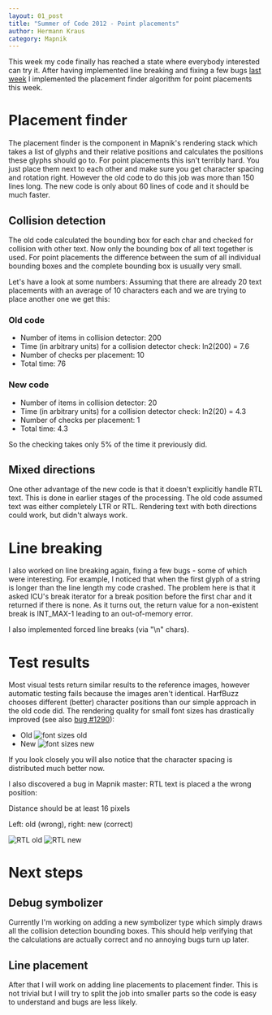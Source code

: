 ```yaml
---
layout: 01_post
title: "Summer of Code 2012 - Point placements"
author: Hermann Kraus
category: Mapnik
---
```


This week my code finally has reached a state where everybody interested can
try it. After having implemented line breaking and fixing a few bugs
[last week](http://mapnik.org/news/gsoc2012-status5) I implemented
the placement finder algorithm for point placements this week.

# Placement finder
The placement finder is the component in Mapnik's rendering stack which takes
a list of glyphs and their relative positions and calculates the positions these
glyphs should go to.
For point placements this isn't terribly hard. You just place them next to each
other and make sure you get character spacing and rotation right. However the
old code to do this job was more than 150 lines long. The new code is only about
60 lines of code and it should be much faster.

## Collision detection
The old code calculated the bounding box for each char and checked for collision
with other text. Now only the bounding box of all text together is used. For point
placements the difference between the sum of all individual bounding boxes
and the complete bounding box is usually very small. 

Let's have a look at some numbers: Assuming that there are already 20 text placements with
an average of 10 characters each and we are trying to place another one
we get this:

### Old code
* Number of items in collision detector: 200
* Time (in arbitrary units) for a collision detector check: ln2(200) = 7.6
* Number of checks per placement: 10
* Total time: 76

### New code
* Number of items in collision detector: 20
* Time (in arbitrary units) for a collision detector check: ln2(20) = 4.3
* Number of checks per placement: 1
* Total time: 4.3

So the checking takes only 5% of the time it previously did.

## Mixed directions
One other advantage of the new code is that it doesn't explicitly handle
RTL text. This is done in earlier stages of the processing. The old code
assumed text was either completely LTR or RTL. Rendering text
with both directions could work, but didn't always work.

# Line breaking
I also worked on line breaking again, fixing a few bugs - some of which were
interesting. For example, I noticed that when the first glyph of a string
is longer than the line length my code crashed. The problem here is that it asked
ICU's break iterator for a break position before the first char and it returned
if there is none. As it turns out, the return value for a non-existent break is
INT_MAX-1 leading to an out-of-memory error.

I also implemented forced line breaks (via "\n" chars).

# Test results
Most visual tests return similar results to the reference images, however
automatic testing fails because the images aren't identical. HarfBuzz chooses
different (better) character positions than our simple approach in the old code
did. The rendering quality for small font sizes has drastically improved (see
also [bug #1290](https://github.com/mapnik/mapnik/issues/1290)):

* Old
![font sizes old](http://mapnik.org/images/harfbuzz/fontsizes-old.png)
* New
![font sizes new](http://mapnik.org/images/harfbuzz/fontsizes-new.png)

If you look closely you will also notice that the character spacing is
distributed much better now.

I also discovered a bug in Mapnik master: RTL text is placed a the wrong position:

Distance should be at least 16 pixels

Left: old (wrong), right: new (correct)

![RTL old](http://mapnik.org/images/harfbuzz/rtl-old.png)
![RTL new](http://mapnik.org/images/harfbuzz/rtl-new.png)

# Next steps
## Debug symbolizer
Currently I'm working on adding a new symbolizer type which simply draws all
the collision detection bounding boxes. This should help verifying that the
calculations are actually correct and no annoying bugs turn up later.

## Line placement
After that I will work on adding line placements to placement finder. This is
not trivial but I will try to split the job into smaller parts so the code
is easy to understand and bugs are less likely.